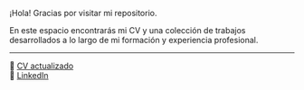¡Hola! Gracias por visitar mi repositorio.

En este espacio encontrarás mi CV y una colección de trabajos desarrollados a lo largo de mi formación y experiencia profesional.

---
📄 [CV actualizado](https://drive.google.com/file/d/1kzWMEVOfW_u4b4m4s-bWwvAfLqLE5ZQP/view?usp=sharing)  
🔗 [LinkedIn](https://www.linkedin.com/in/m-chamorro)
